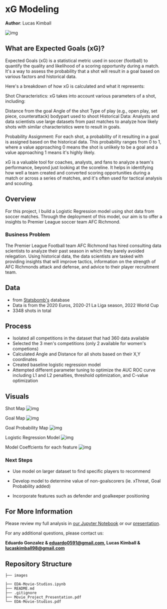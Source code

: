 
# xG Modeling

**Author**: Lucas Kimball

![img](file:///Users/lkimball/Desktop/download-3.jpg)

## What are Expected Goals (xG)?

Expected Goals (xG) is a statistical metric used in soccer (football) to quantify the quality and likelihood of a scoring opportunity during a match. It's a way to assess the probability that a shot will result in a goal based on various factors and historical data.

Here's a breakdown of how xG is calculated and what it represents:

Shot Characteristics: xG takes into account various parameters of a shot, including:

Distance from the goal
Angle of the shot
Type of play (e.g., open play, set piece, counterattack)
bodypart used to shoot
Historical Data: Analysts and data scientists use large datasets from past matches to analyze how likely shots with similar characteristics were to result in goals.

Probability Assignment: For each shot, a probability of it resulting in a goal is assigned based on the historical data. This probability ranges from 0 to 1, where a value approaching 0 means the shot is unlikely to be a goal and a value approaching 1 means it's highly likely.

xG is a valuable tool for coaches, analysts, and fans to analyze a team's performance, beyond just looking at the scoreline. It helps in identifying how well a team created and converted scoring opportunities during a match or across a series of matches, and it's often used for tactical analysis and scouting.

##  Overview

For this project, I build a Logistic Regression model using shot data from soccer matches. Through the deployment of this model, our aim is to offer a  insights to Premier League soccer team AFC Richmond.

### Business Problem

The Premier League Football team AFC Richmond has hired consulting data scientists to analyze their past season in which they barely avoided relegation. Using historical data, the data scientists are tasked with providing insights that will improve tactics, information on the strength of AFC Richmonds attack and defense, and advice to their player recruitment team.


## Data

- from [Statsbomb's](https://github.com/statsbomb/open-data) database
- Data is from the 2020 Euros, 2020-21 La Liga season, 2022 World Cup
- 3348 shots in total


## Process

- Isolated all competitions in the dataset that had 360 data available
- Selected the 3 men's competitions (only 2 available for women's competions)
- Calculated Angle and Distance for all shots based on their X,Y coordinates
- Created baseline logistic regression model
- Attempted different parameter tuning to optimize the AUC ROC curve including L1 and L2 penalties, threshold optimization, and C-value optimization



## Visuals

Shot Map
![img](file:///Users/lkimball/Desktop/Screenshot%202023-10-09%20at%2012.14.37%20AM.png)

Goal Map
![img](file:///Users/lkimball/Desktop/Screenshot%202023-10-09%20at%2012.14.47%20AM.png)

Goal Probability Map
![img](file:///Users/lkimball/Desktop/Screenshot%202023-10-09%20at%2012.14.55%20AM.png)

Logistic Regression Model
![img](file:///Users/lkimball/Desktop/Screenshot%202023-10-09%20at%2012.02.46%20AM.png)

Model Coeffcients for each feature
![img](file:///Users/lkimball/Desktop/Screenshot%202023-10-06%20at%209.21.42%20AM.png)





### Next Steps

- Use model on larger dataset to find specific players to recommend 

- Develop model to determine value of non-goalscorers (ie. xThreat, Goal Probability added)

- Incorporate features such as defender and goalkeeper positioning 

## For More Information

Please review my full analysis in [our Jupyter Notebook](./EDA-Movie-Studios.pdf) or our [presentation](./Movie_Project_Presentation.pdf).

For any additional questions, please contact us:

**Eduardo Gonzalez & eduardo0591@gmail.com, Lucas Kimball & lucaskimball98@gmail.com**



## Repository Structure

```
├── images

├── EDA-Movie-Studios.ipynb
├── README.md
├── .gitignore
├── Movie_Project_Presentation.pdf
└── EDA-Movie-Studios.pdf
```
